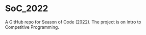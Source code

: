 # SoC_2022
A GitHub repo for Season of Code (2022). The project is on Intro to Competitive Programming. 
